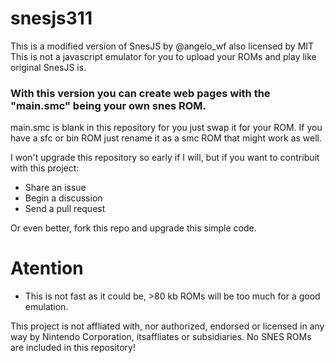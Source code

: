 # snesjs311

This is a modified version of SnesJS by @angelo_wf also licensed by MIT
This is not a javascript emulator for you to upload your ROMs and play like original SnesJS is.

### With this version you can create web pages with the "main.smc" being your own snes ROM.

main.smc is blank in this repository for you just swap it for your ROM.
If you have a sfc or bin ROM just rename it as a smc ROM that might work as well.

I won't upgrade this repository so early if I will, but if you want to contribuit with this project:
- Share an issue
- Begin a discussion
- Send a pull request

Or even better, fork this repo and upgrade this simple code.

# Atention

- This is not fast as it could be, >80 kb ROMs will be too much for a good emulation.

This project is not affliated with, nor authorized, endorsed or licensed in any way by Nintendo Corporation, 
itsaffliates or subsidiaries. No SNES ROMs are included in this repository!
